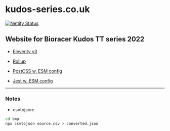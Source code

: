 # kudos-series.co.uk

[![Netlify Status](https://api.netlify.com/api/v1/badges/2b0fef7d-9f0d-4adb-bab5-a6dfab0188ce/deploy-status)](https://app.netlify.com/sites/mystifying-aryabhata-51dbd5/deploys)

## Website for Bioracer Kudos TT series 2022

- [Eleventy v3](https://www.11ty.dev/)

- [Rollup](https://www.rollupjs.org/guide/en/)

- [PostCSS w. ESM config](https://postcss.org/)

- [Jest w. ESM config](https://jestjs.io/)

---

### Notes

- csvtojson:

```bash
cd tmp
npx csvtojson source.csv > converted.json
```

